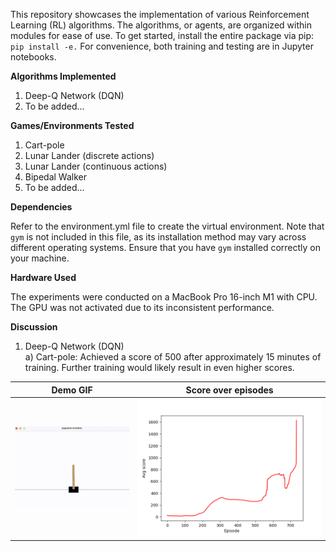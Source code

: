This repository showcases the implementation of various Reinforcement Learning (RL) algorithms. The algorithms, or agents, are organized within modules for ease of use. To get started, install the entire package via pip: `pip install -e.`
For convenience, both training and testing are in Jupyter notebooks.

**Algorithms Implemented**
1. Deep-Q Network (DQN)
2. To be added...

**Games/Environments Tested**
1. Cart-pole
2. Lunar Lander (discrete actions)
3. Lunar Lander (continuous actions)
4. Bipedal Walker
5. To be added...

**Dependencies**

Refer to the environment.yml file to create the virtual environment. Note that `gym` is not included in this file, as its installation method may vary across different operating systems. Ensure that you have `gym` installed correctly on your machine.

**Hardware Used**

The experiments were conducted on a MacBook Pro 16-inch M1 with CPU. The GPU was not activated due to its inconsistent performance.

**Discussion**

1. Deep-Q Network (DQN) \
a) Cart-pole:
Achieved a score of 500 after approximately 15 minutes of training.
Further training would likely result in even higher scores.

| Demo GIF                                             | Score over episodes                                                  |
|------------------------------------------------------|--------------------------------------------------------------------|
| <img src="docs/dqn_cartpole/dqn_cartpole.gif" width="250"/> | <img src="docs/dqn_cartpole/dqn_cartpole_score_over_episodes.png" width="400"/>   |


